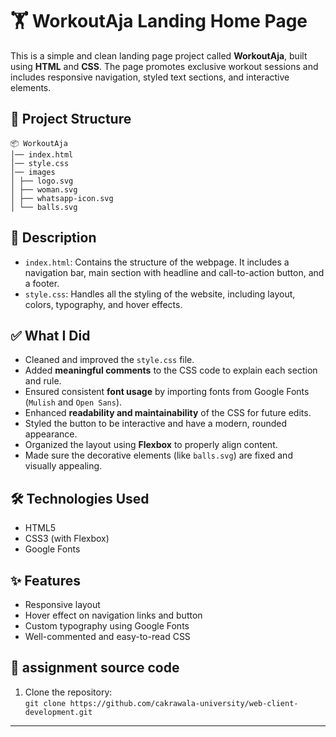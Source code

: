 # 🏋 WorkoutAja Landing Home Page

This is a simple and clean landing page project called **WorkoutAja**, built using **HTML** and **CSS**. The page promotes exclusive workout sessions and includes responsive navigation, styled text sections, and interactive elements.

## 📁 Project Structure
```
📦 WorkoutAja
│── index.html
│── style.css
│── images
│ ├── logo.svg
│ ├── woman.svg
│ ├── whatsapp-icon.svg
│ └── balls.svg
```


## 📄 Description

- `index.html`: Contains the structure of the webpage. It includes a navigation bar, main section with headline and call-to-action button, and a footer.
- `style.css`: Handles all the styling of the website, including layout, colors, typography, and hover effects.

## ✅ What I Did

- Cleaned and improved the `style.css` file.
- Added **meaningful comments** to the CSS code to explain each section and rule.
- Ensured consistent **font usage** by importing fonts from Google Fonts (`Mulish` and `Open Sans`).
- Enhanced **readability and maintainability** of the CSS for future edits.
- Styled the button to be interactive and have a modern, rounded appearance.
- Organized the layout using **Flexbox** to properly align content.
- Made sure the decorative elements (like `balls.svg`) are fixed and visually appealing.

## 🛠️ Technologies Used

- HTML5
- CSS3 (with Flexbox)
- Google Fonts

## ✨ Features

- Responsive layout
- Hover effect on navigation links and button
- Custom typography using Google Fonts
- Well-commented and easy-to-read CSS

## 🚀 assignment source code

1. Clone the repository: \
`git clone https://github.com/cakrawala-university/web-client-development.git`

---
